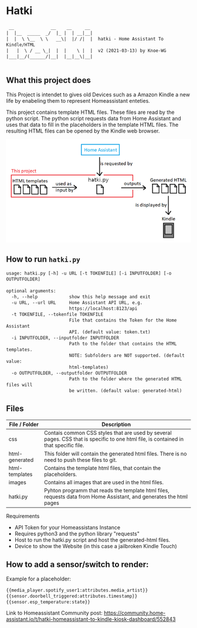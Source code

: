 # Hatki
```
 __              __    __     __                                        
|  |__  _____  _/  |_ |  | __|__|                                       
|  |  \ \__  \ \   __\|  |/ /|  |  hatki - Home Assistant To Kindle/HTML
|   |  \ / __ \_|  |  |    \ |  |  v2 (2021-03-13) by Knoe-WG           
|___|__/(______/|__|  |__|__\|__|                                       


```
## What this project does

This Project is intendet to gives old Devices such as a Amazon Kindle a new life by enabeling them to represent Homeassistant enteties. 

This project contains template HTML files. These files are read by the python
script. The python script requests data from Home Assistant and uses that data
to fill in the placeholders in the template HTML files. The resulting HTML files
can be opened by the Kindle web browser.

![alt text](architecture.png)

## How to run `hatki.py`

```
usage: hatki.py [-h] -u URL [-t TOKENFILE] [-i INPUTFOLDER] [-o OUTPUTFOLDER]

optional arguments:
  -h, --help            show this help message and exit
  -u URL, --url URL     Home Assistant API URL, e.g.
                        https://localhost:8123/api
  -t TOKENFILE, --tokenfile TOKENFILE
                        File that contains the Token for the Home Assistant
                        API. (default value: token.txt)
  -i INPUTFOLDER, --inputfolder INPUTFOLDER
                        Path to the folder that contains the HTML templates.
                        NOTE: Subfolders are NOT supported. (default value:
                        html-templates)
  -o OUTPUTFOLDER, --outputfolder OUTPUTFOLDER
                        Path to the folder where the generated HTML files will
                        be written. (default value: generated-html)
```
## Files

| File / Folder | Description |
| ----------- | ----------- |
| css | Contais common CSS styles that are used by several pages. CSS that is specific to one html file, is contained in that specific file. |
| html-generated | This folder will contain the generated html files. There is no need to push these files to git. |
| html-templates | Contains the template html files, that contain the placeholders. |
| images | Contains all images that are used in the html files. |
| hatki.py | Pyhton programm that reads the template html files, requests data from Home Assistant, and generates the html pages |

Requirements

* API Token for your Homeassistans Instance
* Requires python3 and the python library "requests"
* Host to run the hatki.py script and host the generated-html files.
* Device to show the Website (in this case a jailbroken Kindle Touch)

## How to add a sensor/switch to render:
Example for a placeholder:

```
{{media_player.spotify_user1:attributes.media_artist}}
{{sensor.doorbell_triggered:attributes.timestamp}}
{{sensor.esp_temperature:state}}

```

Link to Homeassistant Community post: 
https://community.home-assistant.io/t/hatki-homeassistant-to-kindle-kiosk-dashboard/552843
